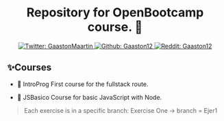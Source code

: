 <h1 align="center"> Repository for OpenBootcamp course. 👋</h1>
<p align="center">
  <a href="https://twitter.com/GaastonMaartin">
    <img alt="Twitter: GaastonMaartin" src="https://img.shields.io/twitter/follow/GaastonMaartin?style=social" target="_blank" />
  </a>
  <a href="https://github.com/Gaaston12">
    <img alt="Github: Gaaston12" src="https://img.shields.io/github/followers/Gaaston12?style=social" target="_blank" />
  </a>
   <a href="https://www.reddit.com/user/Gaaston12">
    <img alt="Reddit: Gaaston12" src="https://img.shields.io/reddit/subreddit-subscribers/Gaaston12?style=social" target="_blank" />
  </a>
</p>

## ✨Courses
- 🚀 IntroProg
  First course for the fullstack route.
  
- 🚀 JSBasico
  Course for basic JavaScript with Node.
  
> Each exercise is in a specific branch: Exercise One -> branch = Ejer1
